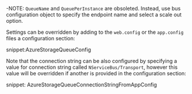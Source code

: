 -NOTE: `QueueName` and `QueuePerInstance` are obsoleted. Instead, use bus configuration object to specify the endpoint name and select a scale out option.

Settings can be overridden by adding to the `web.config` or the `app.config` files a configuration section:

snippet:AzureStorageQueueConfig

Note that the connection string can be also configured by specifying a value for connection string called `NServiceBus/Transport`, however this value will be overridden if another is provided in the configuration section:

snippet: AzureStorageQueueConnectionStringFromAppConfig


